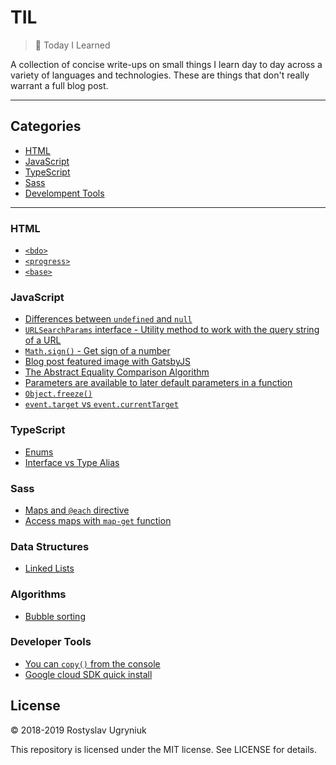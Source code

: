 # TIL

> 📝 Today I Learned

A collection of concise write-ups on small things I learn day to day across a variety of languages and technologies.
These are things that don't really warrant a full blog post.

---

## Categories

- [HTML](#HTML)
- [JavaScript](#javascript)
- [TypeScript](#typescript)
- [Sass](#sass)
- [Develompent Tools](#development-tools)

---

### HTML

- [`<bdo>`](/html/26-01-19-bdo-tag.md)
- [`<progress>`](/html/progress/progress.md)
- [`<base>`](/html/09-06-19-base-tag.md)

### JavaScript

- [Differences between `undefined` and `null`](/javascript/differences-between-undefined-and-null.md)
- [`URLSearchParams` interface - Utility method to work with the query string of a URL](/javascript/URLSearchParams.md)
- [`Math.sign()` - Get sign of a number](/javascript/Math-Sign.md)
- [Blog post featured image with GatsbyJS](/javascript/gatsby-featured-post-image.md)
- [The Abstract Equality Comparison Algorithm](/javascript/19-01-19-the-abstract-equality-comparison-algorithm.md)
- [Parameters are available to later default parameters in a function](/javascript/31-01-19-parameters-are-available-to-later-default-parameters.md)
- [`Object.freeze()`](/javascript/Object-freeze.md)
- [`event.target` vs `event.currentTarget`](/javascript/target-vs-currentTarget.md)

### TypeScript

- [Enums](/typescript/enums.md)
- [Interface vs Type Alias](/typescript/interface-vs-type.md)

### Sass

- [Maps and `@each` directive](/sass/maps.md)
- [Access maps with `map-get` function](/sass/access-maps.md)

### Data Structures

- [Linked Lists](./data-structures/linked-list/linked-list.md)

### Algorithms

- [Bubble sorting](/algorithms/bubble-sorting.md)

### Developer Tools

- [You can `copy()` from the console](/development-tools/07-02-19-devtools-copy.md)
- [Google cloud SDK quick install](/development-tools/google-sdk-installation.md)

## License

© 2018-2019 Rostyslav Ugryniuk

This repository is licensed under the MIT license. See LICENSE for details.
